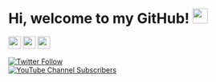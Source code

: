 <!--# Hi, welcome to my GitHub! <img width="30" src="https://emojis.slackmojis.com/emojis/images/1613942497/14160/mario_wave.gif?1613942497" alt="party blob" />-->
# Hi, welcome to my GitHub! <img width="30" src="https://emojis.slackmojis.com/emojis/images/1587484871/8712/github.png?1587484871" alt="party blob" /> 
<p>
  <a href="https://twitter.com/WagnerMessiasC"><img src="https://img.shields.io/badge/twitter-%231DA1F2.svg?&style=for-the-badge&logo=twitter&logoColor=white" height=25></a> 
  <a href="https://www.linkedin.com/in/wagnermessias/"><img src="https://img.shields.io/badge/linkedin-%230077B5.svg?&style=for-the-badge&logo=linkedin&logoColor=white" height=25></a> 
  <a href="https://medium.com/@wmessiascavalcanti"><img src="https://img.shields.io/badge/medium-%2312100E.svg?&style=for-the-badge&logo=medium&logoColor=white" height=25></a> 

<!--[![Twitter: WagnerMessiasC](https://img.shields.io/twitter/follow/WagnerMessiasC?style=social)](https://twitter.com/WagnerMessiasC)</br>-->
[![Twitter Follow](https://img.shields.io/twitter/follow/WagnerMessiasC?label=Follow)](https://twitter.com/WagnerMessiasC)</br>
[![YouTube Channel Subscribers](https://img.shields.io/youtube/channel/subscribers/UCAuXLphxnNuxyfJZOgAJagg?style=social)](https://www.youtube.com/channel/UCAuXLphxnNuxyfJZOgAJagg)</br>

<!--
**WagnerMessias/WagnerMessias** is a ✨ _special_ ✨ repository because its `README.md` (this file) appears on your GitHub profile.

Here are some ideas to get you started:

- 🔭 I’m currently working on ...
- 🌱 I’m currently learning ...
- 👯 I’m looking to collaborate on ...
- 🤔 I’m looking for help with ...
- 💬 Ask me about ...
- 📫 How to reach me: ...
- 😄 Pronouns: ...
- ⚡ Fun fact: ...
-->
